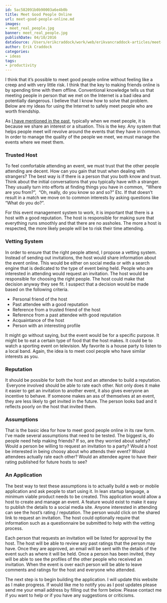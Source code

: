 ```yaml
---
id: 5ac582091b0b90003a6e4b0b
title: Meet Good People Online
url: meet-good-people-online.md
images:
- meet_real_people.jpg
banner: meet_real_people.jpg
publishDate: 04/10/2016
dataSource: /Users/erikcraddock/work/web/erikvancraddock-articles/meet-good-people-online/meet-good-people-online.md
author: Erik Craddock
categories:
- ideas
tags:
- productivity
---
```

I think that it’s possible to meet good people online without feeling like a creep and with very little risk. I think that the key to making friends online is by spending time with them offline. Conventional knowledge tells us that meeting people in person that we met on the Internet is a bad idea and potentially dangerous. I believe that I know how to solve that problem. Below are my ideas for using the Internet to safely meet people who are worth friendship.

As [I have mentioned in the past](/2016/03/how-we-meet-people/), typically when we meet people, it is because we share an interest or a situation. This is the key. Any system that helps people meet will revolve around the events that they have in common. In order to manage the quality of the people we meet, we must manage the events where we meet them. 

### Trusted Host

To feel comfortable attending an event, we must trust that the other people attending are decent. How can you gain that trust when dealing with strangers? The best way is if there is a person that you both know and trust. Think about the initial conversations that you typically have with a stranger. They usually turn into efforts at finding things you have in common,  “Where are you from?”,  “Oh, really, do you know so and so?” Etc. If that doesn’t result in a match we move on to common interests by asking questions like “What do you do?”. 

For this event management system to work, it is important that there is a host with a good reputation. The host is responsible for making sure that everything runs smoothly and that there are no assholes. The more a host is respected, the more likely people will be to risk their time attending.

### Vetting System

In order to ensure that the right people attend, I propose a vetting system. Instead of sending out invitations, the host would share information about the event online. This would be either on social media or with a search engine that is dedicated to the type of event being held. People who are interested in attending would request an invitation. The host would be responsible for choosing the right people. The host could make that decision anyway they see fit. I suspect that a decision would be made based on the following criteria.

* Personal friend of the host
* Past attendee with a good reputation
* Reference from a trusted friend of the host
* Reference from a past attendee with good reputation
* Acquaintance of the host
* Person with an interesting profile

It might go without saying, but the event would be for a specific purpose. It might be to eat a certain type of food that the host makes. It could be to watch a sporting event on television. My favorite is a house party to listen to a local band. Again, the idea is to meet cool people who have similar interests as you. 

### Reputation

It should be possible for both the host and an attendee to build a reputation.  Everyone involved should be able to rate each other. Not only does it make it easier to get an invitation to another event, it also gives everyone an incentive to behave. If someone makes an ass of themselves at an event, they are less likely to get invited in the future. The person looks bad and it reflects poorly on the host that invited them.

### Assumptions

That is the basic idea for how to meet good people online in its raw form. I’ve made several assumptions that need to be tested. The biggest is, do people need help making friends? If so, are they worried about safety? Would a person be willing to request an invitation to a party? Would a host be interested in being choosy about who attends their event? Would attendees actually rate each other? Would an attendee agree to have their rating published for future hosts to see?

### An Application

The best way to test these assumptions is to actually build a web or mobile application and ask people to start using it. In lean startup language, a minimum viable product needs to be created. This application would allow a host to create and manage an event. A feature would exist to make it easy to publish the details to a social media site. Anyone interested in attending can see the host&#8217;s rating / reputation. The person would click on the shared link to request an invitation. The host could optionally require that information such as a questionnaire be submitted to help with the vetting process.

Each person that requests an invitation will be listed for approval by the host. The host will be able to review any past ratings that the person may have. Once they are approved, an email will be sent with the details of the event such as where it will be held. Once a person has been invited, they will be able to see the profiles of the other people who received an invitation. When the event is over each person will be able to leave comments and ratings for the host and everyone who attended.

The next step is to begin building the application. I will update this website as I make progress. If would like me to notify you as I post updates please send me your email address by filling out the form below. Please contact me if you want to help or if you have any suggestions or criticisms.

